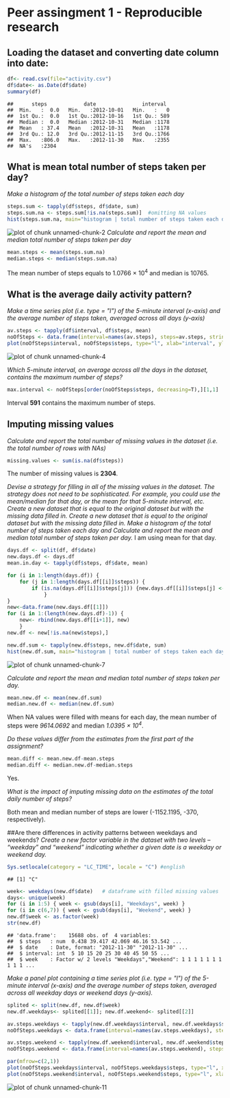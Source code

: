 Peer assingment 1 - Reproducible research
========================================================
## Loading the dataset and converting date column into date:

```r
df<- read.csv(file="activity.csv")
df$date<- as.Date(df$date)
summary(df)
```

```
##      steps            date               interval   
##  Min.   :  0.0   Min.   :2012-10-01   Min.   :   0  
##  1st Qu.:  0.0   1st Qu.:2012-10-16   1st Qu.: 589  
##  Median :  0.0   Median :2012-10-31   Median :1178  
##  Mean   : 37.4   Mean   :2012-10-31   Mean   :1178  
##  3rd Qu.: 12.0   3rd Qu.:2012-11-15   3rd Qu.:1766  
##  Max.   :806.0   Max.   :2012-11-30   Max.   :2355  
##  NA's   :2304
```

## What is mean total number of steps taken per day?
*Make a histogram of the total number of steps taken each day*

```r
steps.sum <- tapply(df$steps, df$date, sum)
steps.sum.na <- steps.sum[!is.na(steps.sum)]  #omitting NA values
hist(steps.sum.na, main="histogram | total number of steps taken each day", xlab="Number of steps per day")
```

![plot of chunk unnamed-chunk-2](figure/unnamed-chunk-2.png) 
*Calculate and report the mean and median total number of steps taken per day*

```r
mean.steps <- mean(steps.sum.na)
median.steps <- median(steps.sum.na)
```
The mean number of steps equals to 1.0766 &times; 10<sup>4</sup> and median is 10765.

## What is the average daily activity pattern?
*Make a time series plot (i.e. type = "l") of the 5-minute interval (x-axis) and the average number of steps taken, averaged across all days (y-axis)*

```r
av.steps <- tapply(df$interval, df$steps, mean) 
noOfSteps <- data.frame(interval=names(av.steps), steps=av.steps, stringsAsFactors=F)
plot(noOfSteps$interval, noOfSteps$steps, type="l", xlab="interval", ylab="number of steps")
```

![plot of chunk unnamed-chunk-4](figure/unnamed-chunk-4.png) 
  
*Which 5-minute interval, on average across all the days in the dataset, contains the maximum number of steps?*

```r
max.interval <- noOfSteps[order(noOfSteps$steps, decreasing=T),][1,1]
```
Interval **591** contains the maximum number of steps.

## Imputing missing values
*Calculate and report the total number of missing values in the dataset (i.e. the total number of rows with NAs)*

```r
missing.values <- sum(is.na(df$steps))
```
The number of missing values is **2304**.

*Devise a strategy for filling in all of the missing values in the dataset. The strategy does not need to be sophisticated. For example, you could use the mean/median for that day, or the mean for that 5-minute interval, etc. Create a new dataset that is equal to the original dataset but with the missing data filled in. Create a new dataset that is equal to the original dataset but with the missing data filled in. Make a histogram of the total number of steps taken each day and Calculate and report the mean and median total number of steps taken per day.*
I am using mean for that day.

```r
days.df <- split(df, df$date)
new.days.df <- days.df
mean.in.day <- tapply(df$steps, df$date, mean)

for (i in 1:length(days.df)) {
    for (j in 1:length(days.df[[i]]$steps)) {
        if (is.na(days.df[[i]]$steps[j])) {new.days.df[[i]]$steps[j] <- mean.in.day[j]}
            }
}
new<-data.frame(new.days.df[[1]])
for (i in 1:(length(new.days.df)-1)) {
    new<- rbind(new.days.df[[i+1]], new)
    }
new.df <- new[!is.na(new$steps),]

new.df.sum <- tapply(new.df$steps, new.df$date, sum)
hist(new.df.sum, main="histogram | total number of steps taken each day", xlab="Number of steps per day")
```

![plot of chunk unnamed-chunk-7](figure/unnamed-chunk-7.png) 

*Calculate and report the mean and median total number of steps taken per day.*

```r
mean.new.df <- mean(new.df.sum)
median.new.df <- median(new.df.sum)
```
When NA values were filled with means for each day, the mean number of steps were *9614.0692* and median *1.0395 &times; 10<sup>4</sup>*.

*Do these values differ from the estimates from the first part of the assignment?*

```r
mean.diff <- mean.new.df-mean.steps
median.diff <- median.new.df-median.steps
```
Yes.  

*What is the impact of imputing missing data on the estimates of the total daily number of steps?*

Both mean and median number of steps are lower (-1152.1195, -370, respectively).
    
##Are there differences in activity patterns between weekdays and weekends?
*Create a new factor variable in the dataset with two levels – “weekday” and “weekend” indicating whether a given date is a weekday or weekend day.*

```r
Sys.setlocale(category = "LC_TIME", locale = "C") #english
```

```
## [1] "C"
```

```r
week<- weekdays(new.df$date)   # dataframe with filled missing values
days<- unique(week)
for (i in 1:5) { week <- gsub(days[i], "Weekdays", week) }
for (i in c(6,7)) { week <- gsub(days[i], "Weekend", week) }
new.df$week <- as.factor(week)          
str(new.df)
```

```
## 'data.frame':	15688 obs. of  4 variables:
##  $ steps   : num  0.438 39.417 42.069 46.16 53.542 ...
##  $ date    : Date, format: "2012-11-30" "2012-11-30" ...
##  $ interval: int  5 10 15 20 25 30 40 45 50 55 ...
##  $ week    : Factor w/ 2 levels "Weekdays","Weekend": 1 1 1 1 1 1 1 1 1 1 ...
```
*Make a panel plot containing a time series plot (i.e. type = "l") of the 5-minute interval (x-axis) and the average number of steps taken, averaged across all weekday days or weekend days (y-axis).*

```r
splited <- split(new.df, new.df$week)
new.df.weekdays<- splited[[1]]; new.df.weekend<- splited[[2]]

av.steps.weekdays <- tapply(new.df.weekdays$interval, new.df.weekdays$steps, mean)
noOfSteps.weekdays <- data.frame(interval=names(av.steps.weekdays), steps=av.steps.weekdays, stringsAsFactors=F)

av.steps.weekend <- tapply(new.df.weekend$interval, new.df.weekend$steps, mean)
noOfSteps.weekend <- data.frame(interval=names(av.steps.weekend), steps=av.steps.weekend, stringsAsFactors=F)

par(mfrow=c(2,1))
plot(noOfSteps.weekdays$interval, noOfSteps.weekdays$steps, type="l", xlab="interval", ylab="number of steps", main="Weekdays")
plot(noOfSteps.weekend$interval, noOfSteps.weekend$steps, type="l", xlab="interval", ylab="number of steps", main="Weekend")
```

![plot of chunk unnamed-chunk-11](figure/unnamed-chunk-11.png) 


